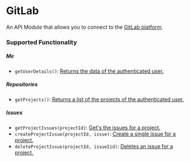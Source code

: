 # GitLab

An API Module that allows you to connect to the [GitLab platform](https://docs.gitlab.com/).

### Supported Functionality

##### Me

- `getUserDetails()`: [Returns the data of the authenticated user.](https://docs.gitlab.com/ee/api/users.html#list-current-user)

##### Repositories

- `getProjects()`: [Returns a list of the projects of the authenticated user.](https://docs.gitlab.com/ee/api/projects.html#list-user-projects)

##### Issues

- `getProjectIssues(projectId)`: [Get's the issues for a project.](https://docs.gitlab.com/ee/api/issues.html#list-project-issues)
- `createProjectIssue(projectId, issue)`: [Create a single issue for a project.](https://docs.gitlab.com/ee/api/issues.html#new-issue)
- `deleteProjectIssue(projectId, issueIid)`: [Deletes an issue for a project.](https://docs.gitlab.com/ee/api/issues.html#delete-an-issue)
